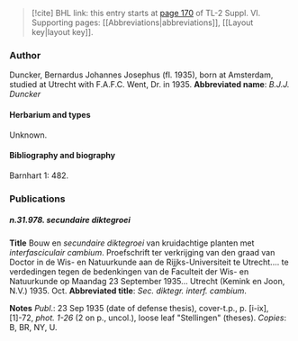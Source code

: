 > [!cite] BHL link: this entry starts at [page 170](https://www.biodiversitylibrary.org/page/33260158) of TL-2 Suppl. VI.
> Supporting pages: [[Abbreviations|abbreviations]], [[Layout key|layout key]].

### Author

Duncker, Bernardus Johannes Josephus (fl. 1935), born at Amsterdam, studied at Utrecht with F.A.F.C. Went, Dr. in 1935. 
**Abbreviated name**: *B.J.J. Duncker*

#### Herbarium and types

Unknown.

#### Bibliography and biography

Barnhart 1: 482.

### Publications

##### n.31.978. secundaire diktegroei

**Title**
Bouw en *secundaire diktegroei* van kruidachtige planten met *interfasciculair cambium*. Proefschrift ter verkrijging van den graad van Doctor in de Wis- en Natuurkunde aan de Rijjks-Universiteit te Utrecht.... te verdedingen tegen de bedenkingen van de Faculteit der Wis- en Natuurkunde op Maandag 23 September 1935... Utrecht (Kemink en Joon, N.V.) 1935. Oct.
**Abbreviated title**: *Sec. diktegr. interf. cambium*.

**Notes**
*Publ*.: 23 Sep 1935 (date of defense thesis), cover-t.p., p. \[i-ix\], \[1\]-72, *phot. 1-26* (2 on p., uncol.), loose leaf "Stellingen" (theses). *Copies*: B, BR, NY, U.

